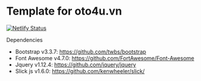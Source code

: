# Template for oto4u.vn
[![Netlify Status](https://api.netlify.com/api/v1/badges/a6e7ae16-8ecd-463e-a54e-95ca9f681775/deploy-status)](https://app.netlify.com/sites/oto4u/deploys)

Dependencies
- Bootstrap v3.3.7: https://github.com/twbs/bootstrap
- Font Awesome v4.7.0: https://github.com/FortAwesome/Font-Awesome
- Jquery v1.12.4: https://github.com/jquery/jquery
- Slick js v1.6.0: https://github.com/kenwheeler/slick/
